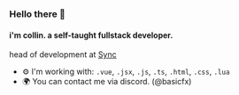 ### Hello there 👋

#### i'm collin. a self-taught fullstack developer.

head of development at [Sync](https://discord.gg/syncbio)<br>

- ⚙️ I'm working with: `.vue`, `.jsx`, `.js`, `.ts`, `.html`, `.css`, `.lua`
- 🌍 You can contact me via discord. (@basicfx)
